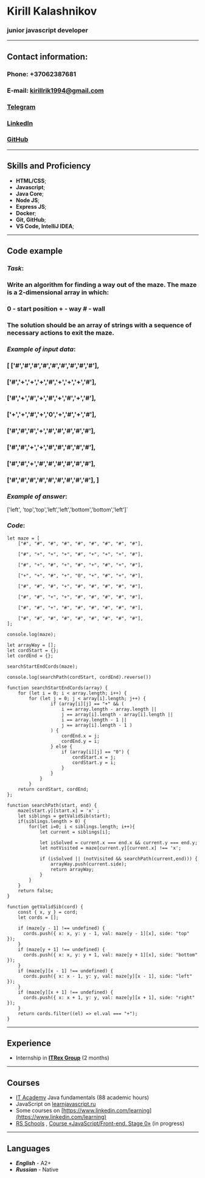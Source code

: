 # **Kirill Kalashnikov**
### **junior** javascript developer
* * *
## **Contact information**:
### Phone: +37062387681
### E-mail: kirillrik1994@gmail.com
### [Telegram](https://t.me/s1ran0)
### [LinkedIn](https://www.linkedin.com/in/kirill-kalashnikov/)
### [GitHub](https://github.com/KalashnikovKV)
* * *
## **Skills and Proficiency**
* **HTML/CSS**;
* **Javascript**;
* **Java Core**;
* **Node JS**;
* **Express JS**;
* **Docker**;
* **Git, GitHub**;
* **VS Code, IntelliJ IDEA**;

* * *
## **Code example**
### ***Task***: 
### Write an algorithm for finding a way out of the maze. The maze is a 2-dimensional array in which:
### 0 - start position + - way # - wall
### The solution should be an array of strings with a sequence of necessary actions to exit the maze.

### _Example of input data_:
### [ ['#','#','#','#','#','#','#','#','#'],
### ['#','+','+','+','#','+','+','+','#'],
### ['#','+','#','+','#','+','#','+','#'],
### ['+','+','#','+','0','+','#','+','#'],
### ['#','#','#','+','#','#','#','#','#'],
### ['#','#','+','+','#','#','#','#','#'],
### ['#','#','+','#','#','#','#','#','#'],
### ['#','#','#','#','#','#','#','#','#'], ]

### _Example of answer_:
['left', 'top','top','left','left','bottom','bottom','left']`

### ***Code***:
```
let maze = [
    ["#", "#", "#", "#", "#", "#", "#", "#", "#"],
  
    ["#", "+", "+", "+", "#", "+", "+", "+", "#"],
  
    ["#", "+", "#", "+", "#", "+", "#", "+", "#"],
  
    ["+", "+", "#", "+", "0", "+", "#", "+", "#"],
  
    ["#", "#", "#", "+", "#", "#", "#", "#", "#"],
  
    ["#", "#", "+", "+", "#", "#", "#", "#", "#"],
  
    ["#", "#", "+", "#", "#", "#", "#", "#", "#"],
  
    ["#", "#", "#", "#", "#", "#", "#", "#", "#"],
];
  
console.log(maze);

let arrayWay = [];
let cordStart = {};
let cordEnd = {};

searchStartEndCords(maze);

console.log(searchPath(cordStart, cordEnd).reverse())

function searchStartEndCords(array) {
    for (let i = 0; i < array.length; i++) {
        for (let j = 0; j < array[i].length; j++) {
                if (array[i][j] == "+" && (
                    i == array.length - array.length || 
                    j == array[i].length - array[i].length || 
                    i == array.length - 1 || 
                    j == array[i].length - 1 )
                ) {
                    cordEnd.x = j;
                    cordEnd.y = i;
                } else {
                    if (array[i][j] == "0") {
                        cordStart.x = j;
                        cordStart.y = i;
                    }
                }
            }
        }
    return cordStart, cordEnd;
};

function searchPath(start, end) {
    maze[start.y][start.x] = 'x' ;     
    let siblings = getValidSib(start);
    if(siblings.length > 0) {
        for(let i=0; i < siblings.length; i++){
            let current = siblings[i];

            let isSolved = current.x === end.x && current.y === end.y;
            let notVisited = maze[current.y][current.x] !== 'x';

            if (isSolved || (notVisited && searchPath(current,end))) {
                arrayWay.push(current.side);
                return arrayWay;                
            }
        }
    }
    return false;
}

function getValidSib(cord) {
    const { x, y } = cord;  
    let cords = [];
  
    if (maze[y - 1] !== undefined) {
      cords.push({ x: x, y: y - 1, val: maze[y - 1][x], side: "top" });
    }
    if (maze[y + 1] !== undefined) {
      cords.push({ x: x, y: y + 1, val: maze[y + 1][x], side: "bottom" });
    }
    if (maze[y][x - 1] !== undefined) {
      cords.push({ x: x - 1, y: y, val: maze[y][x - 1], side: "left" });
    }
    if (maze[y][x + 1] !== undefined) {
      cords.push({ x: x + 1, y: y, val: maze[y][x + 1], side: "right" });
    }
    return cords.filter((el) => el.val === "+");
}
```
* * *
## **Experience**
* Internship in **[ITRex Group](https://itrexgroup.com/)** (2 months)
* * *
## **Courses**
* [IT Academy](https://www.linkedin.com/school/it-academy/) Java fundamentals (88 academic hours)
* JavaScript on [learnjavascript.ru](https://learn.javascript.ru/)
* Some courses on [https://www.linkedin.com/learning](https://www.linkedin.com/learning)
* [RS Schools](https://rs.school/) , [Course «JavaScript/Front-end. Stage 0»](https://rs.school/js-stage0/) (in progress)
* * *
## **Languages**
* ***English*** - A2+
* ***Russian*** - Native